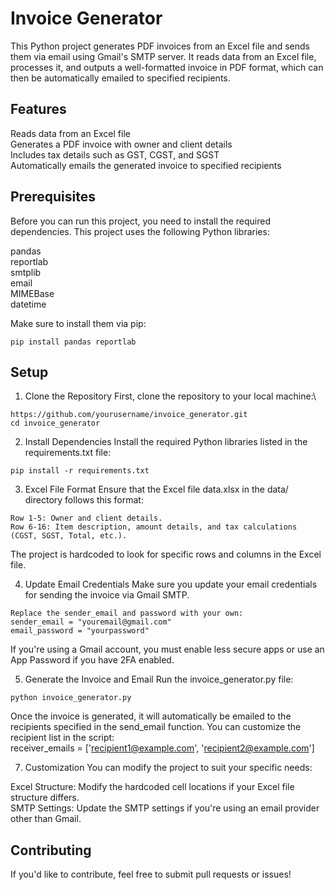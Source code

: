 
# Invoice Generator

This Python project generates PDF invoices from an Excel file and sends them via email using Gmail's SMTP server. It reads data from an Excel file, processes it, and outputs a well-formatted invoice in PDF format, which can then be automatically emailed to specified recipients.

## Features

Reads data from an Excel file
\
Generates a PDF invoice with owner and client details
\
Includes tax details such as GST, CGST, and SGST
\
Automatically emails the generated invoice to specified recipients

## Prerequisites
Before you can run this project, you need to install the required dependencies. This project uses the following Python libraries:

pandas\
reportlab\
smtplib\
email\
MIMEBase\
datetime

Make sure to install them via pip:
```
pip install pandas reportlab
```
## Setup

1. Clone the Repository
First, clone the repository to your local machine:\
```
https://github.com/yourusername/invoice_generator.git
cd invoice_generator
```
2. Install Dependencies
Install the required Python libraries listed in the requirements.txt file:
```
pip install -r requirements.txt
```

3. Excel File Format
Ensure that the Excel file data.xlsx in the data/ directory follows this format:
```
Row 1-5: Owner and client details.
Row 6-16: Item description, amount details, and tax calculations (CGST, SGST, Total, etc.).
```
The project is hardcoded to look for specific rows and columns in the Excel file.

4. Update Email Credentials
Make sure you update your email credentials for sending the invoice via Gmail SMTP.

```
Replace the sender_email and password with your own:
sender_email = "youremail@gmail.com"
email_password = "yourpassword"
```

If you're using a Gmail account, you must enable less secure apps or use an App Password if you have 2FA enabled.

5. Generate the Invoice and Email
Run the invoice_generator.py file:
```
python invoice_generator.py
```
Once the invoice is generated, it will automatically be emailed to the recipients specified in the send_email function. You can customize the recipient list in the script:\
receiver_emails = ['recipient1@example.com', 'recipient2@example.com']

7. Customization
You can modify the project to suit your specific needs:

Excel Structure: Modify the hardcoded cell locations if your Excel file structure differs.\
SMTP Settings: Update the SMTP settings if you're using an email provider other than Gmail.

## Contributing
If you'd like to contribute, feel free to submit pull requests or issues!